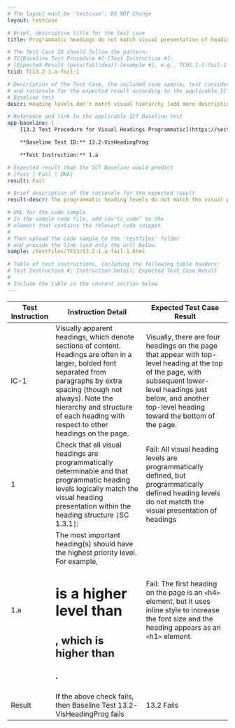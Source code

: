 ```yaml
---
# The layout must be 'testcase'; DO NOT Change
layout: testcase

# Brief, descriptive title for the test case
title: Programmatic headings do not match visual presentation of headings

# The Test Case ID should follow the pattern: 
# TC[Baseline Test Procedure #]-[Test Instruction #]-
# [Expected Result (pass/fail/dna)]-[example #], e.g., TC05.1-1-fail-1
tcid: TC13.2-1.a-fail-1

# Description of the Test Case, the included code sample, test considerations,
# and rationale for the expected result according to the applicable ICT
# Baseline test
descr: Heading levels don't match visual hierarchy (add more description)

# Reference and link to the applicable ICT Baseline test
app-baseline: |
    [13.2 Test Procedure for Visual Headings Programmatic](https://section508coordinators.github.io/ICTTestingBaseline/13Structure.html#132-test-procedure-for-visual-headings-programmatic)

    **Baseline Test ID:** 13.2-VisHeadingProg

    **Test Instruction:** 1.a 

# Expected result that the ICT Baseline would predict
# [Pass | Fail | DNA]
result: Fail

# Brief description of the rationale for the expected result
result-descr: The programmatic heading levels do not match the visual presentation of headings. 

# URL for the code sample
# In the sample code file, add id="tc_code" to the 
# element that contains the relevant code snippet.
#
# Then upload the code sample to the 'testfiles' folder 
# and provide the link (and only the url) below.
sample: /testfiles/TF13/13.2-1.a-fail-1.html

# Table of test instructions, including the following table headers: 
# Test Instruction #; Instruction Detail; Expected Test Case Result
#
# Include the table in the content section below
---
```

| Test Instruction | Instruction Detail | Expected Test Case Result |
|------------------|--------------------|---------------------------|
| IC-1 | Visually apparent headings, which denote sections of content. Headings are often in a larger, bolded font separated from paragraphs by extra spacing (though not always). Note the hierarchy and structure of each heading with respect to other headings on the page. | Visually, there are four headings on the page that appear with top-level heading at the top of the page, with subsequent lower-level headings just below, and another top-level heading toward the bottom of the page. |
| 1 | Check that all visual headings are programmatically determinable and that programmatic heading levels logically match the visual heading presentation within the heading structure `[`SC 1.3.1`]`: | Fail: All visual heading levels are programmatically defined, but programmatically defined heading levels do not matcth the visual presentation of headings |
| 1.a | The most important heading(s) should have the highest priority level. For example, <h1> is a higher level than <h2>, which is higher than <h3>. | Fail: The first heading on the page is an `<`h4`>` element, but it uses inline style to increase the font size and the heading appears as an `<`h1`>` element. |
| Result | If the above check fails, then Baseline Test 13.2-VisHeadingProg fails | 13.2 Fails | 
